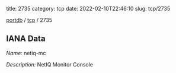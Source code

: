title: 2735
category: tcp
date: 2022-02-10T22:46:10
slug: tcp/2735

[portdb](/) / [tcp](/category/tcp.html) / 2735


## IANA Data

_Name:_ netiq-mc

_Description:_ NetIQ Monitor Console

